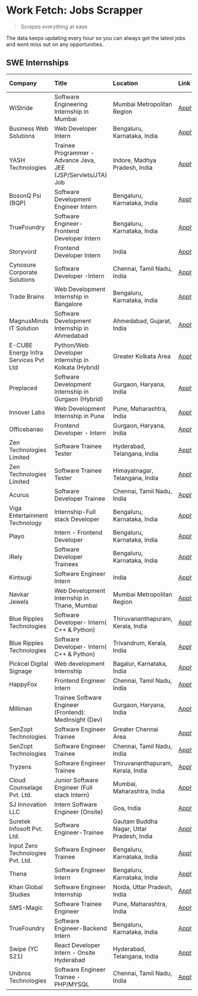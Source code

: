 # Work Fetch: Jobs Scrapper
> Scrapes everything at ease

The data keeps updating every hour so you can always get the latest jobs and wont miss out on any opportunities.

## SWE Internships
<!--START_SECTION:workfetch-->
| Company                              | Title                                                         | Location                                  | Link                                                                                                                                                                                                                                                                                        | Date Posted   |
|:-------------------------------------|:--------------------------------------------------------------|:------------------------------------------|:--------------------------------------------------------------------------------------------------------------------------------------------------------------------------------------------------------------------------------------------------------------------------------------------|:--------------|
| WiStride                             | Software Engineering Internship in Mumbai                     | Mumbai Metropolitan Region                | [Apply](https://in.linkedin.com/jobs/view/software-engineering-internship-in-mumbai-at-wistride-3888218704?position=17&pageNum=0&refId=74s2qu%2Fa8Yb8cGGx0XvYWA%3D%3D&trackingId=2l1Hmkh%2FVqwfGmPyMH4K%2Bg%3D%3D&trk=public_jobs_jserp-result_search-card)                                 | 2024-04-08    |
| Business Web Solutions               | Web Developer Intern                                          | Bengaluru, Karnataka, India               | [Apply](https://in.linkedin.com/jobs/view/web-developer-intern-at-business-web-solutions-3889115371?position=30&pageNum=0&refId=74s2qu%2Fa8Yb8cGGx0XvYWA%3D%3D&trackingId=j0S9jIf3eAucX4Q8Q3symg%3D%3D&trk=public_jobs_jserp-result_search-card)                                            | 2024-04-08    |
| YASH Technologies                    | Trainee Programmer - Advance Java, JEE (JSP/Servlets/JTA) Job | Indore, Madhya Pradesh, India             | [Apply](https://in.linkedin.com/jobs/view/trainee-programmer-advance-java-jee-jsp-servlets-jta-job-at-yash-technologies-3886667670?position=48&pageNum=0&refId=74s2qu%2Fa8Yb8cGGx0XvYWA%3D%3D&trackingId=EBkEvIO3JOt%2Fl%2BUenk2%2BUA%3D%3D&trk=public_jobs_jserp-result_search-card)       | 2024-04-08    |
| BosonQ Psi (BQP)                     | Software Development Engineer Intern                          | Bengaluru, Karnataka, India               | [Apply](https://in.linkedin.com/jobs/view/software-development-engineer-intern-at-bosonq-psi-bqp-3888328596?position=42&pageNum=0&refId=74s2qu%2Fa8Yb8cGGx0XvYWA%3D%3D&trackingId=ttEWIS6EHWUOq6rZkGzDJQ%3D%3D&trk=public_jobs_jserp-result_search-card)                                    | 2024-04-06    |
| TrueFoundry                          | Software Engineer- Frontend Developer Intern                  | Bengaluru, Karnataka, India               | [Apply](https://in.linkedin.com/jobs/view/software-engineer-frontend-developer-intern-at-truefoundry-3887320206?position=22&pageNum=0&refId=74s2qu%2Fa8Yb8cGGx0XvYWA%3D%3D&trackingId=pNQxc9pJWd10ERzjUgSvDQ%3D%3D&trk=public_jobs_jserp-result_search-card)                                | 2024-04-05    |
| Storyvord                            | Frontend Developer Intern                                     | India                                     | [Apply](https://in.linkedin.com/jobs/view/frontend-developer-intern-at-storyvord-3518938006?position=16&pageNum=0&refId=74s2qu%2Fa8Yb8cGGx0XvYWA%3D%3D&trackingId=G%2B7aNZDPNhT%2F69mNz9z6Ew%3D%3D&trk=public_jobs_jserp-result_search-card)                                                | 2024-04-04    |
| Cynosure Corporate Solutions         | Software Developer -Intern                                    | Chennai, Tamil Nadu, India                | [Apply](https://in.linkedin.com/jobs/view/software-developer-intern-at-cynosure-corporate-solutions-3884767755?position=26&pageNum=0&refId=74s2qu%2Fa8Yb8cGGx0XvYWA%3D%3D&trackingId=IxQRhnaUKhvC6GIpdALxQA%3D%3D&trk=public_jobs_jserp-result_search-card)                                 | 2024-04-04    |
| Trade Brains                         | Web Development Internship in Bangalore                       | Bengaluru, Karnataka, India               | [Apply](https://in.linkedin.com/jobs/view/web-development-internship-in-bangalore-at-trade-brains-3885739433?position=58&pageNum=0&refId=74s2qu%2Fa8Yb8cGGx0XvYWA%3D%3D&trackingId=SI4mTtlpUnFV9AtpmrJeuw%3D%3D&trk=public_jobs_jserp-result_search-card)                                   | 2024-04-04    |
| MagnusMinds IT Solution              | Software Development Internship in Ahmedabad                  | Ahmedabad, Gujarat, India                 | [Apply](https://in.linkedin.com/jobs/view/software-development-internship-in-ahmedabad-at-magnusminds-it-solution-3883933909?position=38&pageNum=0&refId=74s2qu%2Fa8Yb8cGGx0XvYWA%3D%3D&trackingId=wVtl069HyTphCkWZQIDH3Q%3D%3D&trk=public_jobs_jserp-result_search-card)                   | 2024-04-03    |
| E-CUBE Energy Infra Services Pvt Ltd | Python/Web Developer Internship in Kolkata (Hybrid)           | Greater Kolkata Area                      | [Apply](https://in.linkedin.com/jobs/view/python-web-developer-internship-in-kolkata-hybrid-at-e-cube-energy-infra-services-pvt-ltd-3882160442?position=18&pageNum=0&refId=74s2qu%2Fa8Yb8cGGx0XvYWA%3D%3D&trackingId=quMPAnubshgauIqKi1osQg%3D%3D&trk=public_jobs_jserp-result_search-card) | 2024-04-02    |
| Preplaced                            | Software Development Internship in Gurgaon (Hybrid)           | Gurgaon, Haryana, India                   | [Apply](https://in.linkedin.com/jobs/view/software-development-internship-in-gurgaon-hybrid-at-preplaced-3880567870?position=23&pageNum=0&refId=74s2qu%2Fa8Yb8cGGx0XvYWA%3D%3D&trackingId=kZDUg%2FjWeUKB3hsBJ7AvAw%3D%3D&trk=public_jobs_jserp-result_search-card)                          | 2024-04-01    |
| Innover Labs                         | Web Development Internship in Pune                            | Pune, Maharashtra, India                  | [Apply](https://in.linkedin.com/jobs/view/web-development-internship-in-pune-at-innover-labs-3875494237?position=8&pageNum=0&refId=74s2qu%2Fa8Yb8cGGx0XvYWA%3D%3D&trackingId=LSOlLToquPoLUYaMwm0hcQ%3D%3D&trk=public_jobs_jserp-result_search-card)                                         | 2024-03-28    |
| Officebanao                          | Frontend Developer - Intern                                   | Gurgaon, Haryana, India                   | [Apply](https://in.linkedin.com/jobs/view/frontend-developer-intern-at-officebanao-3871265915?position=12&pageNum=0&refId=74s2qu%2Fa8Yb8cGGx0XvYWA%3D%3D&trackingId=c54nvBJCQ%2BLl7lLBQonzFA%3D%3D&trk=public_jobs_jserp-result_search-card)                                                | 2024-03-28    |
| Zen Technologies Limited             | Software Trainee Tester                                       | Hyderabad, Telangana, India               | [Apply](https://in.linkedin.com/jobs/view/software-trainee-tester-at-zen-technologies-limited-3872036112?position=13&pageNum=0&refId=74s2qu%2Fa8Yb8cGGx0XvYWA%3D%3D&trackingId=n8VpVtiLSKMr1ui9SC9S6Q%3D%3D&trk=public_jobs_jserp-result_search-card)                                       | 2024-03-27    |
| Zen Technologies Limited             | Software Trainee Tester                                       | Himayatnagar, Telangana, India            | [Apply](https://in.linkedin.com/jobs/view/software-trainee-tester-at-zen-technologies-limited-3872100214?position=10&pageNum=0&refId=74s2qu%2Fa8Yb8cGGx0XvYWA%3D%3D&trackingId=OgV6EZ30S7DzFxUs5oDKPw%3D%3D&trk=public_jobs_jserp-result_search-card)                                       | 2024-03-26    |
| Acurus                               | Software Developer Trainee                                    | Chennai, Tamil Nadu, India                | [Apply](https://in.linkedin.com/jobs/view/software-developer-trainee-at-acurus-3871400616?position=21&pageNum=0&refId=74s2qu%2Fa8Yb8cGGx0XvYWA%3D%3D&trackingId=bsXT1DPsa2m7wAKY5KQcWw%3D%3D&trk=public_jobs_jserp-result_search-card)                                                      | 2024-03-26    |
| Viga Entertainment Technology        | Internship-Full stack Developer                               | Bengaluru, Karnataka, India               | [Apply](https://in.linkedin.com/jobs/view/internship-full-stack-developer-at-viga-entertainment-technology-3870669789?position=29&pageNum=0&refId=74s2qu%2Fa8Yb8cGGx0XvYWA%3D%3D&trackingId=R9jqUZe7aDfReqjd%2B9v0sA%3D%3D&trk=public_jobs_jserp-result_search-card)                        | 2024-03-25    |
| Playo                                | Intern - Frontend Developer                                   | Bengaluru, Karnataka, India               | [Apply](https://in.linkedin.com/jobs/view/intern-frontend-developer-at-playo-3864131172?position=6&pageNum=0&refId=74s2qu%2Fa8Yb8cGGx0XvYWA%3D%3D&trackingId=Gd7N5QWYaS3ZGrLS2LO01A%3D%3D&trk=public_jobs_jserp-result_search-card)                                                         | 2024-03-22    |
| iRely                                | Software Developer Trainees                                   | Bengaluru, Karnataka, India               | [Apply](https://in.linkedin.com/jobs/view/software-developer-trainees-at-irely-3860566039?position=3&pageNum=0&refId=74s2qu%2Fa8Yb8cGGx0XvYWA%3D%3D&trackingId=TgY%2BFegf%2BQd8Z%2Fw3Td8NLw%3D%3D&trk=public_jobs_jserp-result_search-card)                                                 | 2024-03-18    |
| Kintsugi                             | Software Engineer Intern                                      | India                                     | [Apply](https://in.linkedin.com/jobs/view/software-engineer-intern-at-kintsugi-3857074071?position=34&pageNum=0&refId=74s2qu%2Fa8Yb8cGGx0XvYWA%3D%3D&trackingId=Eboqevu%2FJWr3PojrYGKjSA%3D%3D&trk=public_jobs_jserp-result_search-card)                                                    | 2024-03-16    |
| Navkar Jewels                        | Web Development Internship in Thane, Mumbai                   | Mumbai Metropolitan Region                | [Apply](https://in.linkedin.com/jobs/view/web-development-internship-in-thane-mumbai-at-navkar-jewels-3858080315?position=59&pageNum=0&refId=74s2qu%2Fa8Yb8cGGx0XvYWA%3D%3D&trackingId=rHf%2F8az%2BBZEg5Ctb%2B1k9jg%3D%3D&trk=public_jobs_jserp-result_search-card)                         | 2024-03-15    |
| Blue Ripples Technologies            | Software Developer- Intern( C++ & Python)                     | Thiruvananthapuram, Kerala, India         | [Apply](https://in.linkedin.com/jobs/view/software-developer-intern-c%2B%2B-python-at-blue-ripples-technologies-3855594494?position=20&pageNum=0&refId=74s2qu%2Fa8Yb8cGGx0XvYWA%3D%3D&trackingId=%2BY62RcFdImuTCzD%2ByM9NWQ%3D%3D&trk=public_jobs_jserp-result_search-card)                 | 2024-03-14    |
| Blue Ripples Technologies            | Software Developer- Intern( C++  & Python)                    | Trivandrum, Kerala, India                 | [Apply](https://in.linkedin.com/jobs/view/software-developer-intern-c%2B%2B-python-at-blue-ripples-technologies-3856150730?position=19&pageNum=0&refId=74s2qu%2Fa8Yb8cGGx0XvYWA%3D%3D&trackingId=dPg1LV4WrnLce3XFpK64RQ%3D%3D&trk=public_jobs_jserp-result_search-card)                     | 2024-03-13    |
| Pickcel Digital Signage              | Web development Internship                                    | Bagalur, Karnataka, India                 | [Apply](https://in.linkedin.com/jobs/view/web-development-internship-at-pickcel-digital-signage-3849506118?position=56&pageNum=0&refId=74s2qu%2Fa8Yb8cGGx0XvYWA%3D%3D&trackingId=ELXYG%2BS9VezpCS%2FDg1PyaQ%3D%3D&trk=public_jobs_jserp-result_search-card)                                 | 2024-03-08    |
| HappyFox                             | Frontend Engineer Intern                                      | Chennai, Tamil Nadu, India                | [Apply](https://in.linkedin.com/jobs/view/frontend-engineer-intern-at-happyfox-3848357951?position=50&pageNum=0&refId=74s2qu%2Fa8Yb8cGGx0XvYWA%3D%3D&trackingId=swf%2B4ShfUGbxMVJkg4r%2BsQ%3D%3D&trk=public_jobs_jserp-result_search-card)                                                  | 2024-03-07    |
| Milliman                             | Trainee Software Engineer (Frontend): MedInsight (Dev)        | Gurgaon, Haryana, India                   | [Apply](https://in.linkedin.com/jobs/view/trainee-software-engineer-frontend-medinsight-dev-at-milliman-3792874280?position=11&pageNum=0&refId=74s2qu%2Fa8Yb8cGGx0XvYWA%3D%3D&trackingId=kMuquT%2FzMHOWQlyRSfPjHw%3D%3D&trk=public_jobs_jserp-result_search-card)                           | 2024-03-01    |
| SenZopt Technologies                 | Software Engineer Trainee                                     | Greater Chennai Area                      | [Apply](https://in.linkedin.com/jobs/view/software-engineer-trainee-at-senzopt-technologies-3827688781?position=39&pageNum=0&refId=74s2qu%2Fa8Yb8cGGx0XvYWA%3D%3D&trackingId=NVSILz%2Fs19hFEnHtWaGlVA%3D%3D&trk=public_jobs_jserp-result_search-card)                                       | 2024-02-12    |
| SenZopt Technologies                 | Software Engineer Trainee                                     | Chennai, Tamil Nadu, India                | [Apply](https://in.linkedin.com/jobs/view/software-engineer-trainee-at-senzopt-technologies-3827686880?position=51&pageNum=0&refId=74s2qu%2Fa8Yb8cGGx0XvYWA%3D%3D&trackingId=aoB4%2F26Pza9Zku0B8qTusA%3D%3D&trk=public_jobs_jserp-result_search-card)                                       | 2024-02-12    |
| Tryzens                              | Software Engineer Trainee                                     | Thiruvananthapuram, Kerala, India         | [Apply](https://in.linkedin.com/jobs/view/software-engineer-trainee-at-tryzens-3809363491?position=41&pageNum=0&refId=74s2qu%2Fa8Yb8cGGx0XvYWA%3D%3D&trackingId=987wY64RIhp41WHo4VLkqQ%3D%3D&trk=public_jobs_jserp-result_search-card)                                                      | 2024-01-18    |
| Cloud Counselage Pvt. Ltd.           | Junior Software Engineer (Full stack Intern)                  | Mumbai, Maharashtra, India                | [Apply](https://in.linkedin.com/jobs/view/junior-software-engineer-full-stack-intern-at-cloud-counselage-pvt-ltd-3803132814?position=33&pageNum=0&refId=74s2qu%2Fa8Yb8cGGx0XvYWA%3D%3D&trackingId=eUc5LBEOQThxaWE3JE6cBA%3D%3D&trk=public_jobs_jserp-result_search-card)                    | 2024-01-11    |
| SJ Innovation LLC                    | Intern Software Engineer (Onsite)                             | Goa, India                                | [Apply](https://in.linkedin.com/jobs/view/intern-software-engineer-onsite-at-sj-innovation-llc-3799959011?position=47&pageNum=0&refId=74s2qu%2Fa8Yb8cGGx0XvYWA%3D%3D&trackingId=74cEhjLJdhPrsLDyWWiuvA%3D%3D&trk=public_jobs_jserp-result_search-card)                                      | 2024-01-11    |
| Suretek Infosoft Pvt. Ltd.           | Software Engineer-Trainee                                     | Gautam Buddha Nagar, Uttar Pradesh, India | [Apply](https://in.linkedin.com/jobs/view/software-engineer-trainee-at-suretek-infosoft-pvt-ltd-3800934643?position=27&pageNum=0&refId=74s2qu%2Fa8Yb8cGGx0XvYWA%3D%3D&trackingId=ecswzoFFVwkn4XIDjwN4yQ%3D%3D&trk=public_jobs_jserp-result_search-card)                                     | 2024-01-09    |
| Input Zero Technologies Pvt. Ltd.    | Software Engineer Trainee                                     | Bengaluru, Karnataka, India               | [Apply](https://in.linkedin.com/jobs/view/software-engineer-trainee-at-input-zero-technologies-pvt-ltd-3800927643?position=36&pageNum=0&refId=74s2qu%2Fa8Yb8cGGx0XvYWA%3D%3D&trackingId=oMF7pBvHyv91kqUHLdOvoA%3D%3D&trk=public_jobs_jserp-result_search-card)                              | 2024-01-09    |
| Thena                                | Software Engineer Intern                                      | Bengaluru, Karnataka, India               | [Apply](https://in.linkedin.com/jobs/view/software-engineer-intern-at-thena-3778731751?position=24&pageNum=0&refId=74s2qu%2Fa8Yb8cGGx0XvYWA%3D%3D&trackingId=G1Dx8WvRzkFihvcPJdA7Lw%3D%3D&trk=public_jobs_jserp-result_search-card)                                                         | 2023-12-05    |
| Khan Global Studies                  | Software Engineer Internship                                  | Noida, Uttar Pradesh, India               | [Apply](https://in.linkedin.com/jobs/view/software-engineer-internship-at-khan-global-studies-3766942197?position=54&pageNum=0&refId=74s2qu%2Fa8Yb8cGGx0XvYWA%3D%3D&trackingId=B9d4aC34cQqooj%2FScLsikQ%3D%3D&trk=public_jobs_jserp-result_search-card)                                     | 2023-11-27    |
| SMS-Magic                            | Software Trainee Engineer                                     | Pune, Maharashtra, India                  | [Apply](https://in.linkedin.com/jobs/view/software-trainee-engineer-at-sms-magic-3761409781?position=35&pageNum=0&refId=74s2qu%2Fa8Yb8cGGx0XvYWA%3D%3D&trackingId=PXK1KEuPZw58lN75gJW%2FLA%3D%3D&trk=public_jobs_jserp-result_search-card)                                                  | 2023-11-16    |
| TrueFoundry                          | Software Engineer-Backend Intern                              | Bengaluru, Karnataka, India               | [Apply](https://in.linkedin.com/jobs/view/software-engineer-backend-intern-at-truefoundry-3779508170?position=37&pageNum=0&refId=74s2qu%2Fa8Yb8cGGx0XvYWA%3D%3D&trackingId=Ar2pu5Ys9baTc7zIu%2F5EsA%3D%3D&trk=public_jobs_jserp-result_search-card)                                         | 2023-11-10    |
| Swipe (YC S21)                       | React Developer Intern - Onsite Hyderabad                     | Hyderabad, Telangana, India               | [Apply](https://in.linkedin.com/jobs/view/react-developer-intern-onsite-hyderabad-at-swipe-yc-s21-3737600089?position=43&pageNum=0&refId=74s2qu%2Fa8Yb8cGGx0XvYWA%3D%3D&trackingId=FATf%2FLNdvmOolcEndUQsLA%3D%3D&trk=public_jobs_jserp-result_search-card)                                 | 2023-10-13    |
| Unibros Technologies                 | Software Engineer Trainee - PHP/MYSQL                         | Chennai, Tamil Nadu, India                | [Apply](https://in.linkedin.com/jobs/view/software-engineer-trainee-php-mysql-at-unibros-technologies-3656599241?position=40&pageNum=0&refId=74s2qu%2Fa8Yb8cGGx0XvYWA%3D%3D&trackingId=%2FjGWl%2B8A%2BS%2BQnldi5JOYhA%3D%3D&trk=public_jobs_jserp-result_search-card)                       | 2023-06-12    |
<!--END_SECTION:workfetch-->
